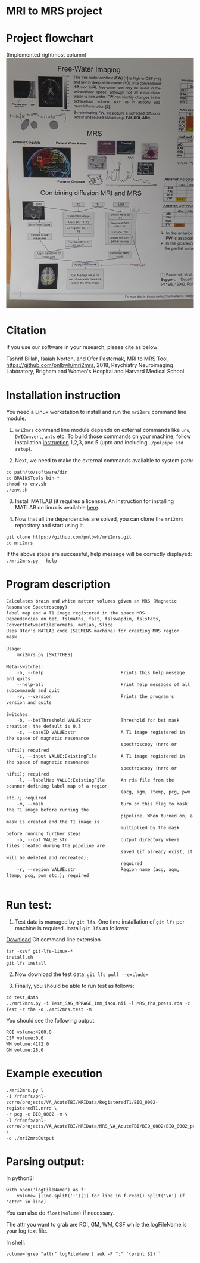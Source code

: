 # MRI to MRS project

# Project flowchart
(Implemented rightmost column)
![Flowchart](mri2mrs_flowchart.jpg)


# Citation

If you use our software in your research, please cite as below:

Tashrif Billah, Isaiah Norton, and Ofer Pasternak, MRI to MRS Tool, https://github.com/pnlbwh/mri2mrs, 2018, 
Psychiatry Neuroimaging Laboratory, Brigham and Women's Hospital and Harvard Medical School. 


# Installation instruction

You need a Linux workstation to install and run the `mri2mrs` command line module.

1. `mri2mrs` command line module depends on external commands like
`unu`, `DWIConvert`, `ants` etc. To build those commands on your machine, 
follow installation [instruction](https://github.com/pnlbwh/pnlpipe) 1,2,3, and 5 (upto and including `./pnlpipe std setup`).

2. Next, we need to make the external commands available to system path: 

```
cd path/to/software/dir
cd BRAINSTools-bin-*
chmod +x env.sh
./env.sh
```

3. Install MATLAB (it requires a license). An instruction for installing MATLAB on linux is 
available [here](https://xunyunliu.github.io/post/install_matlab/).


4. Now that all the dependencies are solved, you can clone the `mri2mrs` repository and
start using it.

```
git clone https://github.com/pnlbwh/mri2mrs.git
cd mri2mrs
```

If the above steps are successful, help message will be correctly displayed:
`./mri2mrs.py --help`


# Program description

```
Calculates brain and white matter volumes given an MRS (Magnetic Resonance Spectroscopy)
label map and a T1 image registered in the space MRS.
Dependencies on bet, fslmaths, fast, fslswapdim, fslstats, ConvertBetweenFileFormats, matlab, Slice.
Uses Ofer's MATLAB code (SIEMENS machine) for creating MRS region mask.

Usage:
    mri2mrs.py [SWITCHES] 

Meta-switches:
    -h, --help                             Prints this help message and quits
    --help-all                             Print help messages of all subcommands and quit
    -v, --version                          Prints the program's version and quits

Switches:
    -b, --betThreshold VALUE:str           Threshold for bet mask creation; the default is 0.3
    -c, --caseID VALUE:str                 A T1 image registered in the space of magnetic resonance
                                           spectroscopy (nrrd or nifti); required
    -i, --input VALUE:ExistingFile         A T1 image registered in the space of magnetic resonance
                                           spectroscopy (nrrd or nifti); required
    -l, --labelMap VALUE:ExistingFile      An rda file from the scanner defining label map of a region
                                           (acg, agm, ltemp, pcg, pwm etc.); required
    -m, --mask                             turn on this flag to mask the T1 image before running the
                                           pipeline. When turned on, a mask is created and the T1 image is
                                           multiplied by the mask before running further steps
    -o, --out VALUE:str                    output directory where files created during the pipeline are
                                           saved (if already exist, it will be deleted and recreated);
                                           required
    -r, --region VALUE:str                 Region name (acg, agm, ltemp, pcg, pwm etc.); required


```

# Run test:


1. Test data is managed by `git lfs`. One time installation of `git lfs` per machine is required. 
Install `git lfs` as follows:

[Download](https://git-lfs.github.com/) Git command line extension

```
tar -xzvf git-lfs-linux-*
install.sh
git lfs install
```

2. Now download the test data:
`git lfs pull --exclude=`


3. Finally, you should be able to run test as follows:

```
cd test_data
../mri2mrs.py -i Test_SAG_MPRAGE_1mm_isoa.nii -l MRS_tha_press.rda -c Test -r tha -o ./mri2mrs.test -m
```

You should see the following output:

```
ROI volume:4200.0
CSF volume:0.0
WM volume:4172.0
GM volume:28.0
```


# Example execution

```
./mri2mrs.py \
-i /rfanfs/pnl-zorro/projects/VA_AcuteTBI/MRIData/RegisteredT1/BIO_0002-registeredT1.nrrd \
-r pcg -c BIO_0002 -m \
-l /rfanfs/pnl-zorro/projects/VA_AcuteTBI/MRIData/MRS_VA_AcuteTBI/BIO_0002/BIO_0002_pcg_press.rda \
-o ./mri2mrsOutput
```


# Parsing output:

In python3:

```
with open('logFileName') as f:
    volume= [line.split(':')[1] for line in f.read().split('\n') if "attr" in line]
```

You can also do `float(volume)` if necessary. 

The attr you want to grab are ROI, GM, WM, CSF while the logFileName is your log text file.
    
    
In shell:

```
volume=`grep "attr" logFileName | awk -F ":" '{print $2}'`
```



